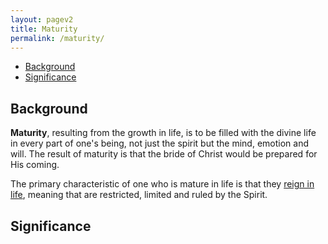 ```yaml
---
layout: pagev2
title: Maturity
permalink: /maturity/
---
```

- [Background](#background)
- [Significance](#significance)

## Background

**Maturity**, resulting from the growth in life, is to be filled with the divine life in every part of one's being, not just the spirit but the mind, emotion and will. The result of maturity is that the bride of Christ would be prepared for His coming.

The primary characteristic of one who is mature in life is that they [reign in life](../reigning_in_life), meaning that are restricted, limited and ruled by the Spirit. 

## Significance
